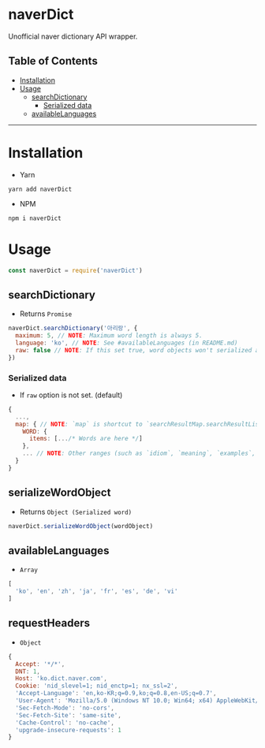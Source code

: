 # naverDict

Unofficial naver dictionary API wrapper.

## Table of Contents

- [Installation](#Installation)
- [Usage](#Usage)
  - [searchDictionary](#searchDictionary)
    - [Serialized data](#serialized-data)
  - [availableLanguages](#availableLanguages)

----

# Installation

- Yarn

```
yarn add naverDict
```

- NPM

```
npm i naverDict
```

# Usage

```js
const naverDict = require('naverDict')
```

## searchDictionary

- Returns `Promise`

```js
naverDict.searchDictionary('아리랑', {
  maximum: 5, // NOTE: Maximum word length is always 5.
  language: 'ko', // NOTE: See #availableLanguages (in README.md)
  raw: false // NOTE: If this set true, word objects won't serialized and include raw html values. In this library, I use `cheerio` to extract text.
})
```

### Serialized data

- If `raw` option is not set. (default)

```js
{
  ...,
  map: { // NOTE: `map` is shortcut to `searchResultMap.searchResultListMap`
    WORD: {
      items: [.../* Words are here */]
    },
    ... // NOTE: Other ranges (such as `idiom`, `meaning`, `examples`, ...)
  }
}
```

## serializeWordObject

- Returns `Object (Serialized word)`

```js
naverDict.serializeWordObject(wordObject)
```

## availableLanguages

- `Array`

```js
[
  'ko', 'en', 'zh', 'ja', 'fr', 'es', 'de', 'vi'
]
```

## requestHeaders

- `Object`

```js
{
  Accept: '*/*',
  DNT: 1,
  Host: 'ko.dict.naver.com',
  Cookie: 'nid_slevel=1; nid_enctp=1; nx_ssl=2',
  'Accept-Language': 'en,ko-KR;q=0.9,ko;q=0.8,en-US;q=0.7',
  'User-Agent': 'Mozilla/5.0 (Windows NT 10.0; Win64; x64) AppleWebKit/537.36 (KHTML, like Gecko) Chrome/79.0.3945.130 Safari/537.36',
  'Sec-Fetch-Mode': 'no-cors',
  'Sec-Fetch-Site': 'same-site',
  'Cache-Control': 'no-cache',
  'upgrade-insecure-requests': 1
}
```
